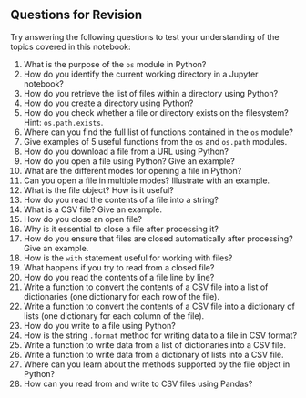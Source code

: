 ## Questions for Revision

Try answering the following questions to test your understanding of the topics covered in this notebook:

1. What is the purpose of the `os` module in Python?
2. How do you identify the current working directory in a Jupyter notebook?
3. How do you retrieve the list of files within a directory using Python?
4. How do you create a directory using Python?
5. How do you check whether a file or directory exists on the filesystem? Hint: `os.path.exists`.
6. Where can you find the full list of functions contained in the `os` module?
7. Give examples of 5 useful functions from the `os` and `os.path` modules.
8. How do you download a file from a URL using Python?
9. How do you open a file using Python? Give an example?
10. What are the different modes for opening a file in Python?
11. Can you open a file in multiple modes? Illustrate with an example.
12. What is the file object? How is it useful?
13. How do you read the contents of a file into a string?
14. What is a CSV file? Give an example.
15. How do you close an open file?
16. Why is it essential to close a file after processing it?
17. How do you ensure that files are closed automatically after processing? Give an example.
18. How is the `with` statement useful for working with files?
19. What happens if you try to read from a closed file?
20. How do you read the contents of a file line by line?
21. Write a function to convert the contents of a CSV file into a list of dictionaries (one dictionary for each row of the file).
22. Write a function to convert the contents of a CSV file into a dictionary of lists (one dictionary for each column of the file).
23. How do you write to a file using Python?
24. How is the string `.format` method for writing data to a file in CSV format?
25. Write a function to write data from a list of dictionaries into a CSV file.
26. Write a function to write data from a dictionary of lists into a CSV file.
27. Where can you learn about the methods supported by the file object in Python?
28. How can you read from and write to CSV files using Pandas?